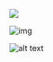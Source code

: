 <a href="https://resmim.net/preview/3ACWlO.jpg"><img src="https://resmim.net/f/3ACWlO.jpg"></a>

![img](https://resmim.net/f/3ACWlO.jpg)

![alt text](https://resmim.net/f/3ACWlO.jpg)
